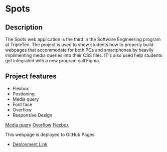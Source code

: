  # Spots

## Description

The Spots web application is the third in the Software Engineering program at TripleTen. The project is used to show students how to properly build webpages that accommodate for both PCs and smartphones by heavily implimenting media queries into their CSS files. IT's also used help students get integrated  with a new program call Figma.  


## Project features


- Flexbox
- Postioning
- Media query
- Font face
- Overflow
- Responsive Design

[Media query](../README/Mediaquery.png)
[Overflow](../README/Overflow.png)
[Flexbox](../README/Flexbox.png)

This webpage is deployed to GitHub Pages

- [Deployment Link](https://quu13.github.io/se_project_spots/)
